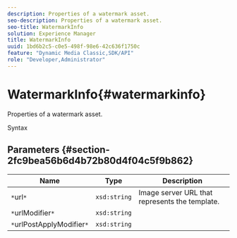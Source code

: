 ```yaml
---
description: Properties of a watermark asset.
seo-description: Properties of a watermark asset.
seo-title: WatermarkInfo
solution: Experience Manager
title: WatermarkInfo
uuid: 1bd6b2c5-c0e5-498f-98e6-42c636f1750c
feature: "Dynamic Media Classic,SDK/API"
role: "Developer,Administrator"
---
```


# WatermarkInfo{#watermarkinfo}

Properties of a watermark asset.

 Syntax 

## Parameters {#section-2fc9bea56b6d4b72b80d4f04c5f9b862}

|  Name  | Type  | Description  |
|---|---|---|
|  `*`url`*`  | `xsd:string`  | Image server URL that represents the template.  |
|  `*`urlModifier`*`  | `xsd:string`  | |
|  `*`urlPostApplyModifier`*`  | `xsd:string`  | |

